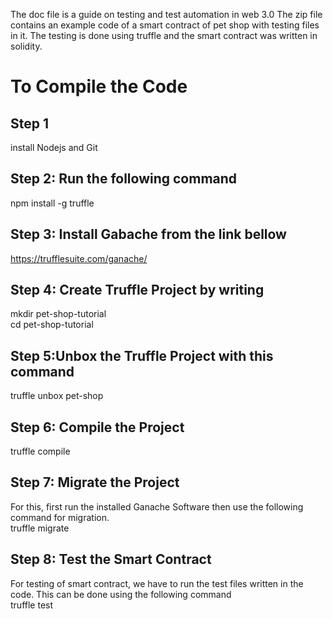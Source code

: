The doc file is a guide on testing and test automation in web 3.0
The zip file contains an example code of a smart contract of pet shop with testing files in it.
The testing is done using truffle and the smart contract was written in solidity.

# To Compile the Code

## Step 1
install Nodejs and Git

## Step 2: Run the following command  
npm install -g truffle

## Step 3: Install Gabache from the link bellow
https://trufflesuite.com/ganache/

## Step 4: Create Truffle Project by writing
mkdir pet-shop-tutorial  
cd pet-shop-tutorial  

##  Step 5:Unbox the Truffle Project with this command
truffle unbox pet-shop  

## Step 6: Compile the Project
truffle compile  

## Step 7: Migrate the Project
For this, first run the installed Ganache Software then use the following command for migration.  
truffle migrate

## Step 8: Test the Smart Contract
For testing of smart contract, we have to run the test files written in the code. This can be done using the following command  
truffle test

